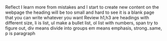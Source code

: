 Reflect
I learn more from mistakes and I start to create new content on the webpage
<h7>the heading will be too small and hard to see
it is a blank page that you can write whatever you want
Review
h1,h3 are headings with different size, li is list, ul make a bullet list, ol list with numbers, span try to figure out, div means divide into groups em means emphasis, strong..same, p is paragraph
